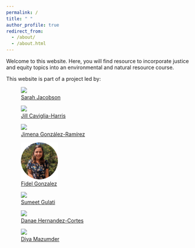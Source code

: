 ```yaml
---
permalink: /
title: " "
author_profile: true
redirect_from: 
  - /about/
  - /about.html
---
```





Welcome to this website.
Here, you will find resource to incorporate justice and equity topics into an environmental and natural resource course. 

This website is part of a project led by:

<body>
<div class="image-container">
        <figure>
            <img src="/images/co-authors/sarah_jacobson.png" width="100" height="auto">
            <figcaption><a href="https://econ.williams.edu/profile/saj2/" target="_blank"> Sarah Jacobson </a></figcaption>
        </figure>
        <figure>
            <img src="/images/co-authors/jill_caviglia_harris.png" width="100" height="auto">
            <figcaption><a href="https://jlcaviglia-harris.wixsite.com/jlcaviglia-harris" target="_blank">Jill Caviglia-Harris</a></figcaption>
        </figure>
        <figure>
            <img src="/images/co-authors/fidel_gonzalez.png" width="100" height="auto">
            <figcaption><a href="https://sites.google.com/view/fidelgonzalez" target="_blank">Jimena González-Ramírez</a></figcaption>
        </figure>
                <figure>
            <img src="/images/co-authors/jimena_gonzalez.png" width="100" height="auto">
            <figcaption><a href="https://https://jimegon.github.io/" target="_blank">Fidel Gonzalez</a></figcaption>
        </figure>           
        <figure>
            <img src="/images/co-authors/sumeet_gulati.png" width="100" height="auto">
            <figcaption><a href="https://sumeetgulati.landfood.ubc.ca/" target="_blank">Sumeet Gulati</a></figcaption>
        </figure>
        <figure>
            <img src="/images/co-authors/danae_hernandez-cortes.png" width="100" height="auto">
            <figcaption><a href="https://hernandezcortes.github.io/" target="_blank">Danae Hernandez-Cortes</a></figcaption>
        </figure>
        <figure>
            <img src="/images/co-authors/diya_mazumder.png" width="100" height="auto">
            <figcaption><a href="https://hernandezcortes.github.io/" target="_blank">Diya Mazumder</a></figcaption>
        </figure>                
        <!-- Add more images as needed -->
    </div>
</body>
